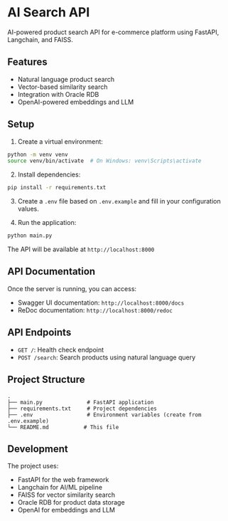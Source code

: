 # AI Search API

AI-powered product search API for e-commerce platform using FastAPI, Langchain, and FAISS.

## Features

- Natural language product search
- Vector-based similarity search
- Integration with Oracle RDB
- OpenAI-powered embeddings and LLM

## Setup

1. Create a virtual environment:
```bash
python -m venv venv
source venv/bin/activate  # On Windows: venv\Scripts\activate
```

2. Install dependencies:
```bash
pip install -r requirements.txt
```

3. Create a `.env` file based on `.env.example` and fill in your configuration values.

4. Run the application:
```bash
python main.py
```

The API will be available at `http://localhost:8000`

## API Documentation

Once the server is running, you can access:
- Swagger UI documentation: `http://localhost:8000/docs`
- ReDoc documentation: `http://localhost:8000/redoc`

## API Endpoints

- `GET /`: Health check endpoint
- `POST /search`: Search products using natural language query

## Project Structure

```
.
├── main.py              # FastAPI application
├── requirements.txt     # Project dependencies
├── .env                 # Environment variables (create from .env.example)
└── README.md           # This file
```

## Development

The project uses:
- FastAPI for the web framework
- Langchain for AI/ML pipeline
- FAISS for vector similarity search
- Oracle RDB for product data storage
- OpenAI for embeddings and LLM 